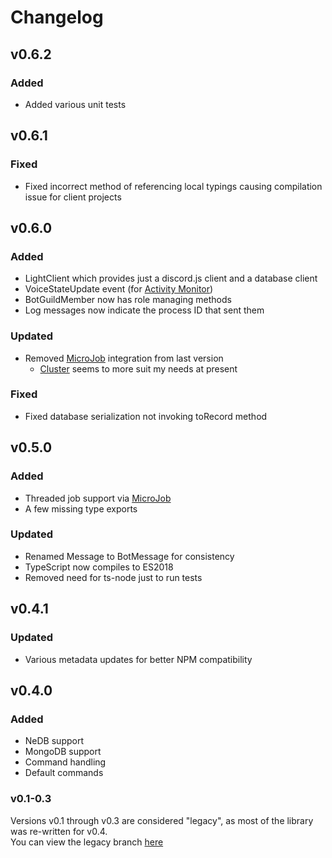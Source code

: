 # Changelog
## v0.6.2
### Added
- Added various unit tests

## v0.6.1
### Fixed
- Fixed incorrect method of referencing local typings causing compilation issue for client projects

## v0.6.0
### Added
- LightClient which provides just a discord.js client and a database client
- VoiceStateUpdate event (for [Activity Monitor](https://github.com/benji7425/discord-bot-activity-monitor))
- BotGuildMember now has role managing methods
- Log messages now indicate the process ID that sent them

### Updated
- Removed [MicroJob](https://github.com/wilk/microjob) integration from last version
    - [Cluster](https://nodejs.org/api/cluster.html) seems to more suit my needs at present

### Fixed
- Fixed database serialization not invoking toRecord method

## v0.5.0
### Added
- Threaded job support via [MicroJob](https://github.com/wilk/microjob)
- A few missing type exports

### Updated
- Renamed Message to BotMessage for consistency
- TypeScript now compiles to ES2018
- Removed need for ts-node just to run tests

## v0.4.1
### Updated
- Various metadata updates for better NPM compatibility

## v0.4.0
### Added
- NeDB support
- MongoDB support
- Command handling
- Default commands

### v0.1-0.3
Versions v0.1 through v0.3 are considered "legacy", as most of the library was re-written for v0.4.  
You can view the legacy branch [here](https://github.com/benji7425/disharmony/tree/legacy)